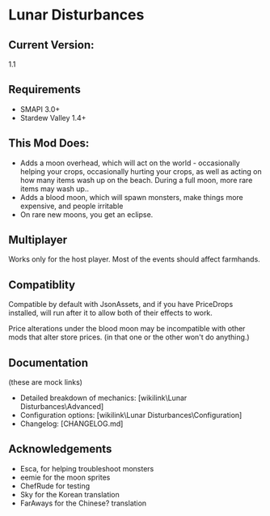 # Lunar Disturbances

## Current Version:

1.1

## Requirements

- SMAPI 3.0+
- Stardew Valley 1.4+

## This Mod Does:

- Adds a moon overhead, which will act on the world - occasionally helping your crops, occasionally hurting your crops, as well as acting on how many items wash up on the beach. During a full moon, more rare items may wash up..
- Adds a blood moon, which will spawn monsters, make things more expensive, and people irritable
- On rare new moons, you get an eclipse.

## Multiplayer

Works only for the host player. Most of the events should affect farmhands.

## Compatiblity

Compatible by default with JsonAssets, and if you have PriceDrops installed, will run after it to allow both of their effects to work. 

Price alterations under the blood moon may be incompatible with other mods that alter store prices. (in that one or the other won't do anything.)

## Documentation

(these are mock links)

- Detailed breakdown of mechanics: [wikilink\Lunar Disturbances\Advanced]
- Configuration options: [wikilink\Lunar Disturbances\Configuration]
- Changelog: [CHANGELOG.md]

## Acknowledgements

- Esca, for helping troubleshoot monsters
- eemie for the moon sprites
- ChefRude for testing
- Sky for the Korean translation
- FarAways for the Chinese? translation
